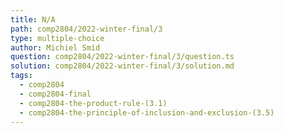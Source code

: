 ```yaml
---
title: N/A
path: comp2804/2022-winter-final/3
type: multiple-choice
author: Michiel Smid
question: comp2804/2022-winter-final/3/question.ts
solution: comp2804/2022-winter-final/3/solution.md
tags:
  - comp2804
  - comp2804-final
  - comp2804-the-product-rule-(3.1)
  - comp2804-the-principle-of-inclusion-and-exclusion-(3.5)
---
```

